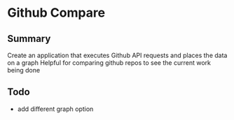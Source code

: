 # Github Compare

## Summary
Create an application that executes Github API requests and places the data on a graph
Helpful for comparing github repos to see the current work being done 

## Todo
- add different graph option
